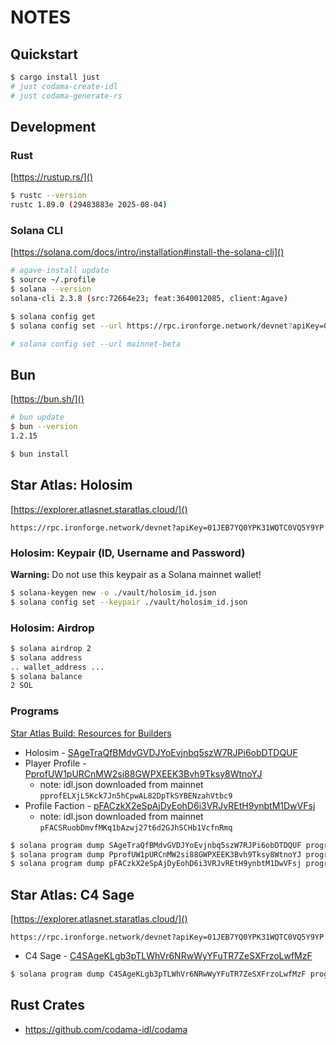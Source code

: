 # NOTES

## Quickstart

```bash
$ cargo install just
# just codama-create-idl
# just codama-generate-rs
```

## Development

### Rust

[https://rustup.rs/]()

```bash
$ rustc --version
rustc 1.89.0 (29483883e 2025-08-04)
```

### Solana CLI

[https://solana.com/docs/intro/installation#install-the-solana-cli]()

```bash
# agave-install update
$ source ~/.profile
$ solana --version
solana-cli 2.3.8 (src:72664e23; feat:3640012085, client:Agave)

$ solana config get
$ solana config set --url https://rpc.ironforge.network/devnet?apiKey=01JEB7YQ0YPK31WQTC0VQ5Y9YP

# solana config set --url mainnet-beta
```

## Bun

[https://bun.sh/]()

```bash
# bun update
$ bun --version
1.2.15

$ bun install
```

## Star Atlas: Holosim

[https://explorer.atlasnet.staratlas.cloud/]()

`https://rpc.ironforge.network/devnet?apiKey=01JEB7YQ0YPK31WQTC0VQ5Y9YP`

### Holosim: Keypair (ID, Username and Password)

**Warning:** Do not use this keypair as a Solana mainnet wallet!

```bash
$ solana-keygen new -o ./vault/holosim_id.json
$ solana config set --keypair ./vault/holosim_id.json
```

### Holosim: Airdrop

```bash
$ solana airdrop 2
$ solana address
.. wallet_address ...
$ solana balance
2 SOL
```

### Programs

[Star Atlas Build: Resources for Builders](https://build.staratlas.com/)

* Holosim - [SAgeTraQfBMdvGVDJYoEvjnbq5szW7RJPi6obDTDQUF](https://explorer.atlasnet.staratlas.cloud/address/SAgeTraQfBMdvGVDJYoEvjnbq5szW7RJPi6obDTDQUF)
* Player Profile - [PprofUW1pURCnMW2si88GWPXEEK3Bvh9Tksy8WtnoYJ](https://explorer.atlasnet.staratlas.cloud/address/PprofUW1pURCnMW2si88GWPXEEK3Bvh9Tksy8WtnoYJ)
  - note: idl.json downloaded from mainnet `pprofELXjL5Kck7Jn5hCpwAL82DpTkSYBENzahVtbc9`
* Profile Faction - [pFACzkX2eSpAjDyEohD6i3VRJvREtH9ynbtM1DwVFsj](https://explorer.atlasnet.staratlas.cloud/address/pFACzkX2eSpAjDyEohD6i3VRJvREtH9ynbtM1DwVFsj)
  - note: idl.json downloaded from mainnet `pFACSRuobDmvfMKq1bAzwj27t6d2GJhSCHb1VcfnRmq`

```bash
$ solana program dump SAgeTraQfBMdvGVDJYoEvjnbq5szW7RJPi6obDTDQUF programs/holosim/SAgeTraQfBMdvGVDJYoEvjnbq5szW7RJPi6obDTDQUF.so
$ solana program dump PprofUW1pURCnMW2si88GWPXEEK3Bvh9Tksy8WtnoYJ programs/player_profile/PprofUW1pURCnMW2si88GWPXEEK3Bvh9Tksy8WtnoYJ.so
$ solana program dump pFACzkX2eSpAjDyEohD6i3VRJvREtH9ynbtM1DwVFsj programs/profile_faction/pFACzkX2eSpAjDyEohD6i3VRJvREtH9ynbtM1DwVFsj.so
```

## Star Atlas: C4 Sage

[https://explorer.atlasnet.staratlas.cloud/]()

`https://rpc.ironforge.network/devnet?apiKey=01JEB7YQ0YPK31WQTC0VQ5Y9YP`

* C4 Sage - [C4SAgeKLgb3pTLWhVr6NRwWyYFuTR7ZeSXFrzoLwfMzF](https://explorer.atlasnet.staratlas.cloud/address/C4SAgeKLgb3pTLWhVr6NRwWyYFuTR7ZeSXFrzoLwfMzF)

```bash
$ solana program dump C4SAgeKLgb3pTLWhVr6NRwWyYFuTR7ZeSXFrzoLwfMzF programs/c4_sage/C4SAgeKLgb3pTLWhVr6NRwWyYFuTR7ZeSXFrzoLwfMzF.so
```

## Rust Crates

* https://github.com/codama-idl/codama
